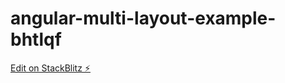 # angular-multi-layout-example-bhtlqf

[Edit on StackBlitz ⚡️](https://stackblitz.com/edit/angular-multi-layout-example-bhtlqf)